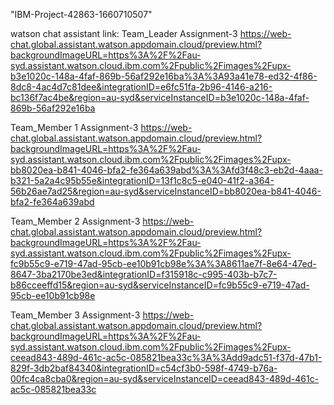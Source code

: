 "IBM-Project-42863-1660710507" 


watson chat assistant link:
Team_Leader Assignment-3
https://web-chat.global.assistant.watson.appdomain.cloud/preview.html?backgroundImageURL=https%3A%2F%2Fau-syd.assistant.watson.cloud.ibm.com%2Fpublic%2Fimages%2Fupx-b3e1020c-148a-4faf-869b-56af292e16ba%3A%3A93a41e78-ed32-4f86-8dc8-4ac4d7c81dee&integrationID=e6fc51fa-2b96-4146-a216-bc136f7ac4be&region=au-syd&serviceInstanceID=b3e1020c-148a-4faf-869b-56af292e16ba

Team_Member 1 Assignment-3
https://web-chat.global.assistant.watson.appdomain.cloud/preview.html?backgroundImageURL=https%3A%2F%2Fau-syd.assistant.watson.cloud.ibm.com%2Fpublic%2Fimages%2Fupx-bb8020ea-b841-4046-bfa2-fe364a639abd%3A%3Afd3f48c3-eb2d-4aaa-b321-5a2a4c95b55e&integrationID=13f1c8c5-e040-41f2-a364-56b26ae7ad25&region=au-syd&serviceInstanceID=bb8020ea-b841-4046-bfa2-fe364a639abd

Team_Member 2 Assignment-3
https://web-chat.global.assistant.watson.appdomain.cloud/preview.html?backgroundImageURL=https%3A%2F%2Fau-syd.assistant.watson.cloud.ibm.com%2Fpublic%2Fimages%2Fupx-fc9b55c9-e719-47ad-95cb-ee10b91cb98e%3A%3A8611ae7f-8e64-47ed-8647-3ba2170be3ed&integrationID=f315918c-c995-403b-b7c7-b86cceeffd15&region=au-syd&serviceInstanceID=fc9b55c9-e719-47ad-95cb-ee10b91cb98e

Team_Member 3 Assignment-3
https://web-chat.global.assistant.watson.appdomain.cloud/preview.html?backgroundImageURL=https%3A%2F%2Fau-syd.assistant.watson.cloud.ibm.com%2Fpublic%2Fimages%2Fupx-ceead843-489d-461c-ac5c-085821bea33c%3A%3Add9adc51-f37d-47b1-829f-3db2baf84340&integrationID=c54cf3b0-598f-4749-b76a-00fc4ca8cba0&region=au-syd&serviceInstanceID=ceead843-489d-461c-ac5c-085821bea33c
